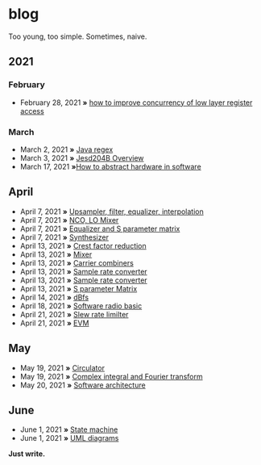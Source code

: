 # blog
Too young, too simple. Sometimes, naive.

## 2021
### February
* February 28, 2021 **»** [how to improve concurrency of low layer register access](https://github.com/raychenv/blog/issues/1)

### March
* March 2, 2021 **»** [Java regex](https://github.com/raychenv/blog/issues/2)
* March 3, 2021 **»** [Jesd204B Overview](https://github.com/raychenv/blog/issues/3)
* March 17, 2021 **»**[How to abstract hardware in software](https://github.com/raychenv/blog/issues/4)

## April
* April 7, 2021 **»** [Upsampler, filter, equalizer, interpolation](https://github.com/raychenv/blog/issues/5)
* April 7, 2021 **»** [NCO, LO Mixer](https://github.com/raychenv/blog/issues/6)
* April 7, 2021 **»** [Equalizer and S parameter matrix](https://github.com/raychenv/blog/issues/7)
* April 7, 2021 **»** [Synthesizer](https://github.com/raychenv/blog/issues/8)
* April 13, 2021 **»** [Crest factor reduction](https://github.com/raychenv/blog/issues/9)
* April 13, 2021 **»** [Mixer](https://github.com/raychenv/blog/issues/10)
* April 13, 2021 **»** [Carrier combiners](https://github.com/raychenv/blog/issues/11)
* April 13, 2021 **»** [Sample rate converter](https://github.com/raychenv/blog/issues/12)
* April 13, 2021 **»** [Sample rate converter](https://github.com/raychenv/blog/issues/13)
* April 13, 2021 **»** [S parameter Matrix](https://github.com/raychenv/blog/issues/14)
* April 14, 2021 **»** [dBfs](https://github.com/raychenv/blog/issues/15)
* April 18, 2021 **»** [Software radio basic](https://github.com/raychenv/blog/issues/16)
* April 21, 2021 **»** [Slew rate limilter](https://github.com/raychenv/blog/issues/17)
* April 21, 2021 **»** [EVM](https://github.com/raychenv/blog/issues/18)

## May
* May 19, 2021 **»** [Circulator](https://github.com/raychenv/blog/issues/19)
* May 19, 2021 **»** [Complex integral and Fourier transform](https://github.com/raychenv/blog/issues/20)
* May 20, 2021 **»** [Software architecture](https://github.com/raychenv/blog/issues/21)

## June
* June 1, 2021 **»** [State machine](https://github.com/raychenv/blog/issues/22)
* June 1, 2021 **»** [UML diagrams](https://github.com/raychenv/blog/issues/23)

**Just write.**
